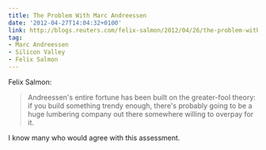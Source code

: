 ```yaml
---
title: The Problem With Marc Andreessen
date: '2012-04-27T14:04:32+0100'
link: http://blogs.reuters.com/felix-salmon/2012/04/26/the-problem-with-marc-andreessen/
tag:
- Marc Andreessen
- Silicon Valley
- Felix Salmon
---
```

Felix Salmon:

> Andreessen's entire fortune has been built on the greater-fool theory: if you build something trendy enough, there's probably going to be a huge lumbering company out there somewhere willing to overpay for it.

I know many who would agree with this assessment.
